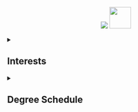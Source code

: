 <p align="center">
    <img src="https://skillicons.dev/icons?i=react,vue,typescript,py,haskell" />
    <img width="50" height="50" src="https://www.rustacean.net/assets/rustacean-orig-noshadow.svg" />
</p>

<details>
  <summary><h2>Interests</h2></summary><p>
    
- Scientific computing & applied mathematics
    
- Computer vision 

- General full-stack software development
  
</p>
</details>

<details>
<summary><h2>Degree Schedule</h2></summary><p>
<details>
<summary><h3>2023 S1</h3></summary><p>
  
### MATHS 250 - Algebra and Calculus 2 ###
   - [x] Linear algebra and calculus with semi-rigorous proofs. I got permission from the Department of Mathematics to skip over its First Year prerequisites and take it in my first semester of university.

### MATHS 254 - Fundamental Concepts of Mathematics ### 
  - [x] Gentle introduction to assorted topics in pure mathematics. Not as proof-heavy as I'd expected. Same as MATHS 250, I got faculty permission to take this in my first semester of university.

### COMPSCI 130 - Introduction to Software Fundamentals ###
  - [x] Programming in Python. Involves some data structures and their implementations.

### MATHS 162 - Computational Mathematics ###
  - [x] Introduction to MATLAB.

</p></details>

<details>
<summary><h3>2023 S2</h3></summary><p>
  
### MATHS 332 - Real Analysis ###
  - [x] Standard real analysis course that follows right up from MATHS 250 and MATHS 254. But also, wow.
        
### MATHS 340 - Real and Complex Calculus ###
  - [x] This course introduces complex calculus/analysis, but in more applied way. Also introduces volume and area integrals, curl, divergence, etc.

### MATHS 260 - Differential Equations ###
  - [x] Ordinary differential equations (ODEs). Really chill and interesting course.

### PHYSICS 121 - Advancing Physics 2 ###
  - [x] Relativity and quantum mechanics were the best parts of this course.

</p></details>

<details>
<summary><h3>2024 S1</h3></summary><p>
  
### COMPSCI 220 - Algorithms and Data Structures ###
  - [x] I took this course without COMPSCI 120 (wasn't allowed to because I took Third Year maths). Not as 'theoretical' as I'd expected.

### COMPSCI 230 - Object Oriented Software Development ###
  - [x] Introduction to Java programming. 

### STATS 101 - Introduction to Statistics ###
  - [x] Standard statistics course.

### STATS 220 - Data Technologies ###
  - [x] Introduction to R and RMarkdown (this is the main inspiration behind Cortex!)

</p></details>

<details>
<summary><h3>2024 S2</h3></summary><p>
  
### COMPSCI 335 - Web Programming and Distributed Services ###
  - [x] Very straightforward if you already knew HTML, CSS, and JavaScript beforehand.

### COMPSCI 367 - Artificial Intelligence ###
  - [x] Classical AI. Extremely interesting personally, especially the first-order logic and planning section.

### MATHS 270 - Numerical Analysis ###
  - [x] MATLAB course, but I rewrote all the algorithms in Rust.

### COMPSCI 110 - Introduction to Computer Systems ###
  - [x] Very helpful for planning out the grammar and parser for Cortex.

</p></details>

<details>
<summary><h3>2025</h3></summary><p>
  
### COMPSCI 361 - Machine Learning ### 
  - [ ]

### COMPSCI 220 - Computer Organisation ###
  - [ ]
    
### COMPSCI 369 - Computational Methods in Interdisciplinary Science ###
  - [ ]

### MATHS 361 - Partial Differential Equations ###
  - [ ]

### COMPSCI 399 - Capstone ###
  - [ ]
### MATHS 363 - Advanced Computational Mathematics ##
  - [ ]
### 

</p></details>
